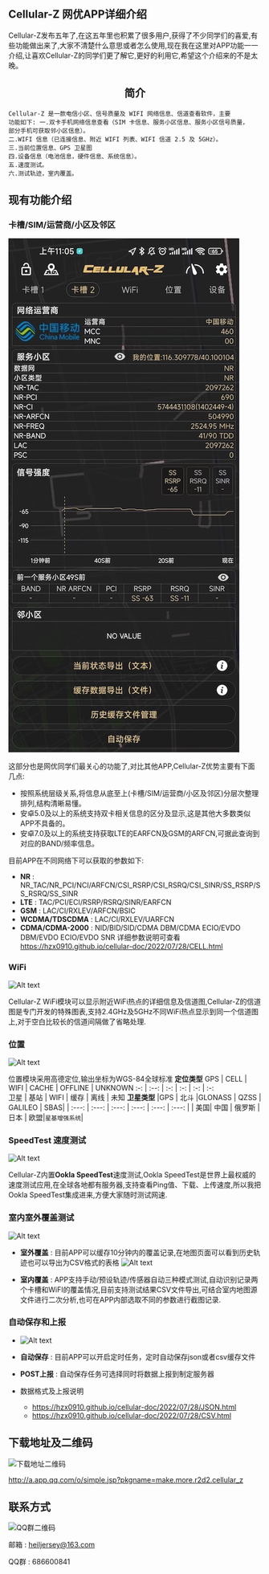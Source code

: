 ## Cellular-Z 网优APP详细介绍

Cellular-Z发布五年了,在这五年里也积累了很多用户,获得了不少同学们的喜爱,有些功能做出来了,大家不清楚什么意思或者怎么使用,现在我在这里对APP功能一一介绍,让喜欢Cellular-Z的同学们更了解它,更好的利用它,希望这个介绍来的不是太晚。

## <center>简介</center>

    Cellular-Z 是一款电信小区、信号质量及 WIFI 网络信息、信道查看软件，主要
    功能如下: 一.双卡手机网络信息查看（SIM 卡信息、服务小区信息、服务小区信号质量，
    部分手机可获取邻小区信息）。
    二.WIFI 信息（已连接信息、附近 WIFI 列表、WIFI 信道 2.5 及 5GHz）。
    三.当前位置信息、GPS 卫星图
    四.设备信息（电池信息，硬件信息、系统信息）。
    五.速度测试。
    六.测试轨迹，室内覆盖。

## 现有功能介绍

### 卡槽/SIM/运营商/小区及邻区

![Alt text](../_images/1.jpg)

这部分也是网优同学们最关心的功能了,对比其他APP,Cellular-Z优势主要有下面几点:

- 按照系统层级关系,将信息从底至上(卡槽/SIM/运营商/小区及邻区)分层次整理排列,结构清晰易懂。
- 安卓5.0及以上的系统支持双卡相关信息的区分及显示,这是其他大多数类似APP不具备的。
- 安卓7.0及以上的系统支持获取LTE的EARFCN及GSM的ARFCN,可据此查询到对应的BAND/频率信息。

目前APP在不同网络下可以获取的参数如下:

- **NR** : NR_TAC/NR_PCI/NCI/ARFCN/CSI_RSRP/CSI_RSRQ/CSI_SINR/SS_RSRP/SS_RSRQ/SS_SINR
- **LTE** : TAC/PCI/ECI/RSRP/RSRQ/SINR/EARFCN
- **GSM** : LAC/CI/RXLEV/ARFCN/BSIC
- **WCDMA/TDSCDMA** : LAC/CI/RXLEV/UARFCN
- **CDMA/CDMA-2000** : NID/BID/SID/CDMA DBM/CDMA ECIO/EVDO DBM/EVDO ECIO/EVDO SNR
  详细参数说明可查看 https://hzx0910.github.io/cellular-doc/2022/07/28/CELL.html

### WiFi

![Alt text](./1660101006465.jpeg)

Cellular-Z
WiFi模块可以显示附近WiFi热点的详细信息及信道图,Cellular-Z的信道图是专门开发的特殊图表,支持2.4GHz及5GHz不同WiFi热点显示到同一个信道图上,对于空白比较长的信道间隔做了省略处理.

### 位置

![Alt text](./1521528337412.png)

位置模块采用高德定位,输出坐标为WGS-84全球标准
**定位类型**
GPS | CELL | WIFI | CACHE | OFFLINE | UNKNOWN
:-:   | :--: | :-:  | :-:  | :-:  | :-:  
卫星 | 基站 | WIFI | 缓存 | 离线 | 未知
**卫星类型**
|GPS | 北斗 |GLONASS | QZSS | GALILEO | SBAS| | :---:   | :---: | :---:  | :---:   | :---:  | :---:  |
| 美国| 中国 | 俄罗斯 | 日本 | 欧盟|`星基增强系统`|

### SpeedTest 速度测试

![Alt text](./1521525923351.png)

Cellular-Z内置**Ookla SpeedTest**速度测试,Ookla
SpeedTest是世界上最权威的速度测试应用,在全球各地都有服务器,支持查看Ping值、下载、上传速度,所以我把Ookla SpeedTest集成进来,方便大家随时测试网速.

### 室内室外覆盖测试

![Alt text](./1521528410863.png)

- **室外覆盖** : 目前APP可以缓存10分钟内的覆盖记录,在地图页面可以看到历史轨迹也可以导出为CSV格式的表格
  ![Alt text](./1521528949249.png)

- **室内覆盖** :
  APP支持手动/预设轨迹/传感器自动三种模式测试,自动识别记录两个卡槽和WiFI的覆盖情况,目前支持测试结果CSV文件导出,可结合室内地图源文件进行二次分析,也可在APP内部选取不同的参数进行截图记录.

### 自动保存和上报

- ![Alt text](./1660101220103.jpeg)
- **自动保存** : 目前APP可以开启定时任务，定时自动保存json或者csv缓存文件

- **POST上报** : 自动保存任务可选择同时将数据上报到制定服务器
- 数据格式及上报说明
    - https://hzx0910.github.io/cellular-doc/2022/07/28/JSON.html
    - https://hzx0910.github.io/cellular-doc/2022/07/28/CSV.html

## 下载地址及二维码

![下载地址二维码][1]

<http://a.app.qq.com/o/simple.jsp?pkgname=make.more.r2d2.cellular_z>

## 联系方式

![QQ群二维码][2]

邮箱 : heiljersey@163.com

QQ群 : 686600841


[1]: https://hzx0910.github.io/cellular-z/introduce.files/image002.jpg

[2]: https://hzx0910.github.io/cellular-z/introduce.files/image004.jpg
